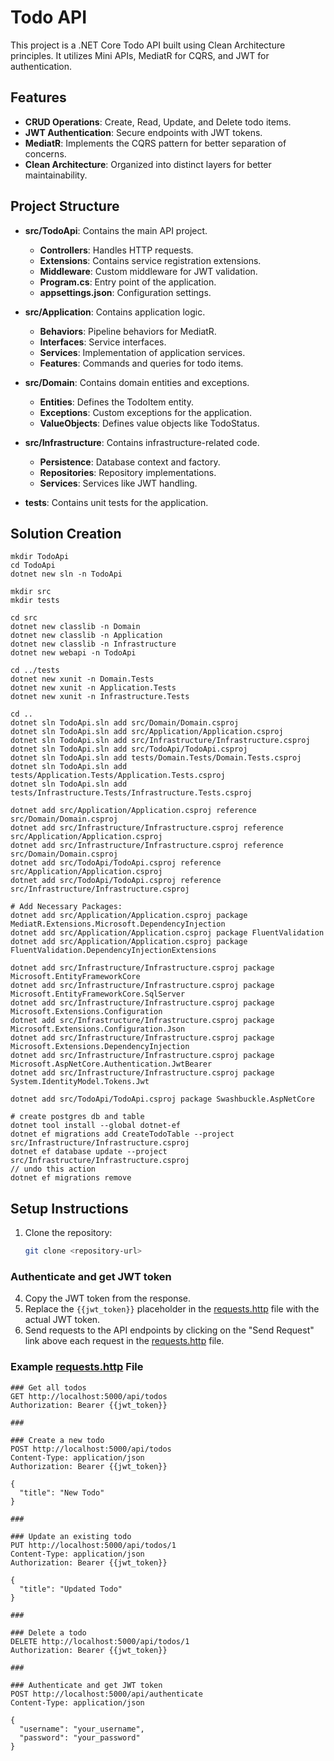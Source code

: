 # Todo API

This project is a .NET Core Todo API built using Clean Architecture principles. It utilizes Mini APIs, MediatR for CQRS, and JWT for authentication.

## Features

- **CRUD Operations**: Create, Read, Update, and Delete todo items.
- **JWT Authentication**: Secure endpoints with JWT tokens.
- **MediatR**: Implements the CQRS pattern for better separation of concerns.
- **Clean Architecture**: Organized into distinct layers for better maintainability.

## Project Structure

- **src/TodoApi**: Contains the main API project.
  - **Controllers**: Handles HTTP requests.
  - **Extensions**: Contains service registration extensions.
  - **Middleware**: Custom middleware for JWT validation.
  - **Program.cs**: Entry point of the application.
  - **appsettings.json**: Configuration settings.
  
- **src/Application**: Contains application logic.
  - **Behaviors**: Pipeline behaviors for MediatR.
  - **Interfaces**: Service interfaces.
  - **Services**: Implementation of application services.
  - **Features**: Commands and queries for todo items.

- **src/Domain**: Contains domain entities and exceptions.
  - **Entities**: Defines the TodoItem entity.
  - **Exceptions**: Custom exceptions for the application.
  - **ValueObjects**: Defines value objects like TodoStatus.

- **src/Infrastructure**: Contains infrastructure-related code.
  - **Persistence**: Database context and factory.
  - **Repositories**: Repository implementations.
  - **Services**: Services like JWT handling.

- **tests**: Contains unit tests for the application.

## Solution Creation
````
mkdir TodoApi
cd TodoApi
dotnet new sln -n TodoApi

mkdir src
mkdir tests

cd src
dotnet new classlib -n Domain
dotnet new classlib -n Application
dotnet new classlib -n Infrastructure
dotnet new webapi -n TodoApi

cd ../tests
dotnet new xunit -n Domain.Tests
dotnet new xunit -n Application.Tests
dotnet new xunit -n Infrastructure.Tests

cd ..
dotnet sln TodoApi.sln add src/Domain/Domain.csproj
dotnet sln TodoApi.sln add src/Application/Application.csproj
dotnet sln TodoApi.sln add src/Infrastructure/Infrastructure.csproj
dotnet sln TodoApi.sln add src/TodoApi/TodoApi.csproj
dotnet sln TodoApi.sln add tests/Domain.Tests/Domain.Tests.csproj
dotnet sln TodoApi.sln add tests/Application.Tests/Application.Tests.csproj
dotnet sln TodoApi.sln add tests/Infrastructure.Tests/Infrastructure.Tests.csproj

dotnet add src/Application/Application.csproj reference src/Domain/Domain.csproj
dotnet add src/Infrastructure/Infrastructure.csproj reference src/Application/Application.csproj
dotnet add src/Infrastructure/Infrastructure.csproj reference src/Domain/Domain.csproj
dotnet add src/TodoApi/TodoApi.csproj reference src/Application/Application.csproj
dotnet add src/TodoApi/TodoApi.csproj reference src/Infrastructure/Infrastructure.csproj

# Add Necessary Packages:
dotnet add src/Application/Application.csproj package MediatR.Extensions.Microsoft.DependencyInjection
dotnet add src/Application/Application.csproj package FluentValidation
dotnet add src/Application/Application.csproj package FluentValidation.DependencyInjectionExtensions

dotnet add src/Infrastructure/Infrastructure.csproj package Microsoft.EntityFrameworkCore
dotnet add src/Infrastructure/Infrastructure.csproj package Microsoft.EntityFrameworkCore.SqlServer
dotnet add src/Infrastructure/Infrastructure.csproj package Microsoft.Extensions.Configuration
dotnet add src/Infrastructure/Infrastructure.csproj package Microsoft.Extensions.Configuration.Json
dotnet add src/Infrastructure/Infrastructure.csproj package Microsoft.Extensions.DependencyInjection
dotnet add src/Infrastructure/Infrastructure.csproj package Microsoft.AspNetCore.Authentication.JwtBearer
dotnet add src/Infrastructure/Infrastructure.csproj package System.IdentityModel.Tokens.Jwt

dotnet add src/TodoApi/TodoApi.csproj package Swashbuckle.AspNetCore

# create postgres db and table
dotnet tool install --global dotnet-ef
dotnet ef migrations add CreateTodoTable --project src/Infrastructure/Infrastructure.csproj
dotnet ef database update --project src/Infrastructure/Infrastructure.csproj
// undo this action
dotnet ef migrations remove 
````

## Setup Instructions

1. Clone the repository:
   ```sh
   git clone <repository-url>
   ```

### Authenticate and get JWT token

4. Copy the JWT token from the response.
5. Replace the `{{jwt_token}}` placeholder in the [requests.http](http://_vscodecontentref_/5) file with the actual JWT token.
6. Send requests to the API endpoints by clicking on the "Send Request" link above each request in the [requests.http](http://_vscodecontentref_/6) file.

### Example [requests.http](http://_vscodecontentref_/7) File

```http
### Get all todos
GET http://localhost:5000/api/todos
Authorization: Bearer {{jwt_token}}

###

### Create a new todo
POST http://localhost:5000/api/todos
Content-Type: application/json
Authorization: Bearer {{jwt_token}}

{
  "title": "New Todo"
}

###

### Update an existing todo
PUT http://localhost:5000/api/todos/1
Content-Type: application/json
Authorization: Bearer {{jwt_token}}

{
  "title": "Updated Todo"
}

###

### Delete a todo
DELETE http://localhost:5000/api/todos/1
Authorization: Bearer {{jwt_token}}

###

### Authenticate and get JWT token
POST http://localhost:5000/api/authenticate
Content-Type: application/json

{
  "username": "your_username",
  "password": "your_password"
}